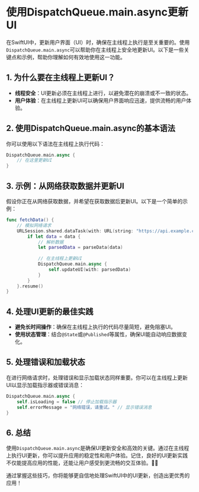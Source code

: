﻿# 使用DispatchQueue.main.async更新UI

在SwiftUI中，更新用户界面（UI）时，确保在主线程上执行是至关重要的。使用`DispatchQueue.main.async`可以帮助你在主线程上安全地更新UI。以下是一些关键点和示例，帮助你理解如何有效地使用这一功能。

## 1. 为什么要在主线程上更新UI？

- **线程安全**：UI更新必须在主线程上进行，以避免潜在的崩溃或不一致的状态。
- **用户体验**：在主线程上更新UI可以确保用户界面响应迅速，提供流畅的用户体验。

## 2. 使用DispatchQueue.main.async的基本语法

你可以使用以下语法在主线程上执行代码：

```swift
DispatchQueue.main.async {
    // 在这里更新UI
}
```

## 3. 示例：从网络获取数据并更新UI

假设你正在从网络获取数据，并希望在获取数据后更新UI。以下是一个简单的示例：

```swift
func fetchData() {
    // 模拟网络请求
    URLSession.shared.dataTask(with: URL(string: "https://api.example.com/data")!) { data, response, error in
        if let data = data {
            // 解析数据
            let parsedData = parseData(data)
            
            // 在主线程上更新UI
            DispatchQueue.main.async {
                self.updateUI(with: parsedData)
            }
        }
    }.resume()
}
```

## 4. 处理UI更新的最佳实践

- **避免长时间操作**：确保在主线程上执行的代码尽量简短，避免阻塞UI。
- **使用状态管理**：结合`@State`或`@Published`等属性，确保UI能自动响应数据变化。

## 5. 处理错误和加载状态

在进行网络请求时，处理错误和显示加载状态同样重要。你可以在主线程上更新UI以显示加载指示器或错误消息：

```swift
DispatchQueue.main.async {
    self.isLoading = false // 停止加载指示器
    self.errorMessage = "网络错误，请重试。" // 显示错误消息
}
```

## 6. 总结

使用`DispatchQueue.main.async`是确保UI更新安全和高效的关键。通过在主线程上执行UI更新，你可以提升应用的稳定性和用户体验。记住，良好的UI更新实践不仅能提高应用的性能，还能让用户感受到更流畅的交互体验。💪✨

通过掌握这些技巧，你将能够更自信地处理SwiftUI中的UI更新，创造出更优秀的应用！